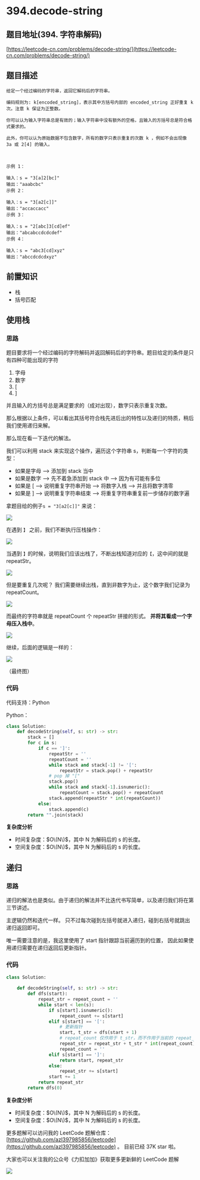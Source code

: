 # 394.decode-string

## 题目地址\(394. 字符串解码\)

[https://leetcode-cn.com/problems/decode-string/](https://leetcode-cn.com/problems/decode-string/)

## 题目描述

```text
给定一个经过编码的字符串，返回它解码后的字符串。

编码规则为: k[encoded_string]，表示其中方括号内部的 encoded_string 正好重复 k 次。注意 k 保证为正整数。

你可以认为输入字符串总是有效的；输入字符串中没有额外的空格，且输入的方括号总是符合格式要求的。

此外，你可以认为原始数据不包含数字，所有的数字只表示重复的次数 k ，例如不会出现像 3a 或 2[4] 的输入。



示例 1：

输入：s = "3[a]2[bc]"
输出："aaabcbc"
示例 2：

输入：s = "3[a2[c]]"
输出："accaccacc"
示例 3：

输入：s = "2[abc]3[cd]ef"
输出："abcabccdcdcdef"
示例 4：

输入：s = "abc3[cd]xyz"
输出："abccdcdcdxyz"
```

## 前置知识

* 栈
* 括号匹配

## 使用栈

### 思路

题目要求将一个经过编码的字符解码并返回解码后的字符串。题目给定的条件是只有四种可能出现的字符

1. 字母
2. 数字
3. \[
4. \]

并且输入的方括号总是满足要求的（成对出现），数字只表示重复次数。

那么根据以上条件，可以看出其括号符合栈先进后出的特性以及递归的特质，稍后我们使用递归来解。

那么现在看一下迭代的解法。

我们可以利用 stack 来实现这个操作，遍历这个字符串 s，判断每一个字符的类型：

* 如果是字母 --&gt; 添加到 stack 当中
* 如果是数字 --&gt; 先不着急添加到 stack 中 --&gt; 因为有可能有多位
* 如果是 \[ --&gt; 说明重复字符串开始 --&gt; 将数字入栈 --&gt; 并且将数字清零
* 如果是 \] --&gt; 说明重复字符串结束 --&gt; 将重复字符串重复前一步储存的数字遍

拿题目给的例子`s = "3[a2[c]]"` 来说：

![](https://tva1.sinaimg.cn/large/007S8ZIlly1gfghoy69l3j30ga03g3yq.jpg)

在遇到 `】` 之前，我们不断执行压栈操作：

![](https://tva1.sinaimg.cn/large/0081Kckwly1glwx294t8jj30720bi0sv.jpg)

当遇到 `】`的时候，说明我们应该出栈了，不断出栈知道对应的`【`，这中间的就是 repeatStr。

![](https://tva1.sinaimg.cn/large/0081Kckwly1glwx2hbfe4j30m20b274q.jpg)

但是要重复几次呢？ 我们需要继续出栈，直到非数字为止，这个数字我们记录为 repeatCount。

![](https://tva1.sinaimg.cn/large/0081Kckwly1glwx2m76t2j30ur0akt9i.jpg)

而最终的字符串就是 repeatCount 个 repeatStr 拼接的形式。 **并将其看成一个字母压入栈中**。

![](https://tva1.sinaimg.cn/large/007S8ZIlly1gfghxjk5ejj310g0dt41r.jpg)

继续，后面的逻辑是一样的：

![](https://tva1.sinaimg.cn/large/007S8ZIlly1gfgi1jhwb3j30uv09q0vd.jpg)

（最终图）

### 代码

代码支持：Python

Python：

```python
class Solution:
    def decodeString(self, s: str) -> str:
        stack = []
        for c in s:
            if c == ']':
                repeatStr = ''
                repeatCount = ''
                while stack and stack[-1] != '[':
                    repeatStr = stack.pop() + repeatStr
                # pop 掉 "["
                stack.pop()
                while stack and stack[-1].isnumeric():
                    repeatCount = stack.pop() + repeatCount
                stack.append(repeatStr * int(repeatCount))
            else:
                stack.append(c)
        return "".join(stack)
```

**复杂度分析**

* 时间复杂度：$O\(N\)$，其中 N 为解码后的 s 的长度。
* 空间复杂度：$O\(N\)$，其中 N 为解码后的 s 的长度。

## 递归

### 思路

递归的解法也是类似。由于递归的解法并不比迭代书写简单，以及递归我们将在第三节讲述。

主逻辑仍然和迭代一样。 只不过每次碰到左括号就进入递归，碰到右括号就跳出递归返回即可。

唯一需要注意的是，我这里使用了 start 指针跟踪当前遍历到的位置， 因此如果使用递归需要在递归返回后更新指针。

### 代码

```python
class Solution:

    def decodeString(self, s: str) -> str:
        def dfs(start):
            repeat_str = repeat_count = ''
            while start < len(s):
                if s[start].isnumeric():
                    repeat_count += s[start]
                elif s[start] == '[':
                    # 更新指针
                    start, t_str = dfs(start + 1)
                    # repeat_count 仅作用于 t_str，而不作用于当前的 repeat_str
                    repeat_str = repeat_str + t_str * int(repeat_count)
                    repeat_count = ''
                elif s[start] == ']':
                    return start, repeat_str
                else:
                    repeat_str += s[start]
                start += 1
            return repeat_str
        return dfs(0)
```

**复杂度分析**

* 时间复杂度：$O\(N\)$，其中 N 为解码后的 s 的长度。
* 空间复杂度：$O\(N\)$，其中 N 为解码后的 s 的长度。

更多题解可以访问我的 LeetCode 题解仓库：[https://github.com/azl397985856/leetcode](https://github.com/azl397985856/leetcode) 。 目前已经 37K star 啦。

大家也可以关注我的公众号《力扣加加》获取更多更新鲜的 LeetCode 题解

![](https://tva1.sinaimg.cn/large/007S8ZIlly1gfcuzagjalj30p00dwabs.jpg)

